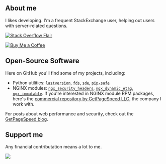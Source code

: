 ## About me

I likes developing. I'm a frequent StackExchange user, helping out users with server-related questions. 

[![Stack Overflow Flair](https://img.shields.io/badge/dynamic/json?color=blue&label=Stack%20Overflow&prefix=%2B&query=reputation&url=https%3A%2F%2Fmeta.stackoverflow.com%2Fusers%2Fflair%2F285069.json&logo=stackoverflow)](test)

[![Buy Me a Coffee](https://img.shields.io/static/v1?&message=https://img.shields.io/static/v1?label=<LABEL>&message=<MESSAGE>&color=<COLOR>&color=blue&logo=buymeacoffee&style=for-the-badge&)](Test)

## Open-Source Software

Here on GitHub you'll find some of my projects, including:

* Python utilities: [`lastversion`](https://github.com/dvershinin/lastversion/), [`fds`](https://github.com/dvershinin/fds), [`sde`](https://github.com/dvershinin/sde), [`pip-safe`](https://github.com/dvershinin/pip-safe)
* NGINX modules: [`ngx_security_headers`](https://github.com/GetPageSpeed/ngx_security_headers), [`ngx_dynamic_etag`](https://github.com/dvershinin/ngx_dynamic_etag), [`ngx_immutable`](https://github.com/GetPageSpeed/ngx_immutable). If you're interested in NGINX module RPM packages, here's the [commercial repository by GetPageSpeed LLC](https://nginx-extras.getpagespeed.com/), the company I work with.

For posts about web performance and security, check out the [GetPageSpeed blog](https://www.getpagespeed.com/posts).

## Support me

Any  financial contributation means a lot to me.

<a href="https://www.buymeacoffee.com/dvershinin"><img src="https://img.buymeacoffee.com/button-api/?text=Buy me a coffee&emoji=&slug=dvershinin&button_colour=5F7FFF&font_colour=ffffff&font_family=Cookie&outline_colour=000000&coffee_colour=FFDD00" /></a>



